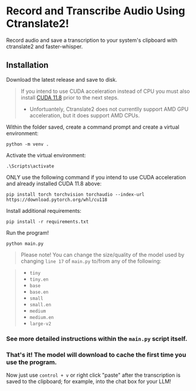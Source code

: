 # Record and Transcribe Audio Using Ctranslate2!
Record audio and save a transcription to your system's clipboard with ctranslate2 and faster-whisper.

## Installation
Download the latest release and save to disk.
> If you intend to use CUDA acceleration instead of CPU you must also install [CUDA 11.8](https://developer.nvidia.com/cuda-11-8-0-download-archive) prior to the next steps.
  > * Unfortuantely, Ctranslate2 does not currentlly support AMD GPU acceleration, but it does support AMD CPUs.

Within the folder saved, create a command prompt and create a virtual environment:
```
python -m venv .
```
Activate the virtual environment:
```
.\Scripts\activate
```
ONLY use the following command if you intend to use CUDA acceleration and already installed CUDA 11.8 above:
```
pip install torch torchvision torchaudio --index-url https://download.pytorch.org/whl/cu118
```
Install additional requirements:
```
pip install -r requirements.txt
```
Run the program!
```
python main.py
```
> Please note!  You can change the size/quality of the model used by changing ```line 17``` of ```main.py``` to/from any of the following:

>  * ```tiny```
>  * ```tiny.en```
>  * ```base```
>  * ```base.en```
>  * ```small```
>  * ```small.en```
>  * ```medium```
>  * ```medium.en```
>  * ```large-v2```

### See more detailed instructions within the ```main.py``` script itself.

### That's it!  The model will download to cache the first time you use the program.

Now just use ```control + v``` or right click "paste" after the transcription is saved to the clipboard; for example, into the chat box for your LLM!
